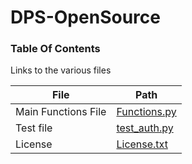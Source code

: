 # DPS-OpenSource

### Table Of Contents

Links to the various files

| File | Path |
| ------ | ------ |
| Main Functions File  | [Functions.py] |
| Test file | [test_auth.py] |
| License | [License.txt]  |





[Functions.py]: <https://github.com/Fatehsandhu/DPS-OpenSource/blob/master/DPS-OpenSource/Functions.py>
[test_auth.py]: <https://github.com/Fatehsandhu/DPS-OpenSource/blob/master/DPS-OpenSource/test_auth.py>
[License.txt]: <https://github.com/Fatehsandhu/DPS-OpenSource/blob/master/License.txt>
